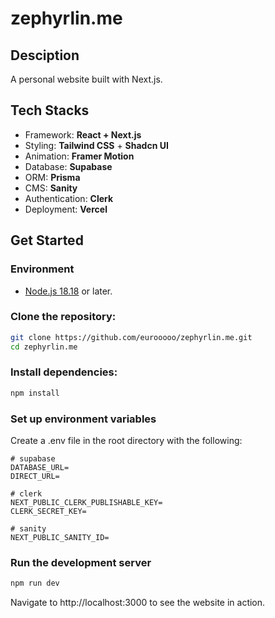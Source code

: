 # zephyrlin.me

## Desciption

A personal website built with Next.js.

## Tech Stacks

- Framework: **React + Next.js**
- Styling: **Tailwind CSS** + **Shadcn UI**
- Animation: **Framer Motion**
- Database: **Supabase**
- ORM: **Prisma**
- CMS: **Sanity**
- Authentication: **Clerk**
- Deployment: **Vercel**

## Get Started

### Environment

- <a href="https://nodejs.org/" target="_blank">Node.js 18.18</a> or later.

### Clone the repository:

```bash
git clone https://github.com/eurooooo/zephyrlin.me.git
cd zephyrlin.me
```

### Install dependencies:

```bash
npm install
```

### Set up environment variables

Create a .env file in the root directory with the following:

```
# supabase
DATABASE_URL=
DIRECT_URL=

# clerk
NEXT_PUBLIC_CLERK_PUBLISHABLE_KEY=
CLERK_SECRET_KEY=

# sanity
NEXT_PUBLIC_SANITY_ID=
```

### Run the development server

```bash
npm run dev
```

Navigate to http://localhost:3000 to see the website in action.
